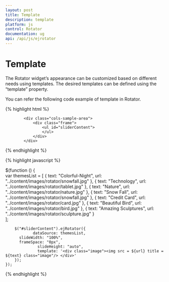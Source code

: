 ```yaml
---
layout: post
title: Template
description: template 
platform: js
control: Rotator
documentation: ug
api: /api/js/ejrotator
---
```


# Template 

The Rotator widget’s appearance can be customized based on different needs using templates. The desired templates can be defined using the “template” property.

You can refer the following code example of template in Rotator.


  {% highlight html %}
  
            <div class="cols-sample-area">
                <div class="frame">
                    <ul id="sliderContent">                        
                    </ul>
                </div>
            </div>


  {% endhighlight %}
    
  {% highlight javascript %}

  $(function () {		
		    var themesList = [
				{ text: "Colorful-Night", url: "../content/images/rotator/snowfall.jpg" },
				{ text: "Technology", url: "../content/images/rotator/tablet.jpg" },
				{ text: "Nature", url: "../content/images/rotator/nature.jpg" },
				{ text: "Snow Fall", url: "../content/images/rotator/snowfall.jpg" },
				{ text: "Credit Card", url: "../content/images/rotator/card.jpg" },
				{ text: "Beautiful Bird", url: "../content/images/rotator/bird.jpg" },
				{ text: "Amazing Sculptures", url: "../content/images/rotator/sculpture.jpg" }				
				];

        $("#sliderContent").ejRotator({
			    dataSource: themesList,
          slideWidth: "100%",
          frameSpace: "0px",
				  slideHeight: "auto",
				  template: '<div class="image"><img src = ${url} title = ${text} class="image"/> </div>' 				
        });
    });


  {% endhighlight %}



